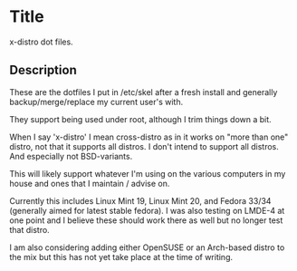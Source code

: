 # Title

x-distro dot files.

## Description

These are the dotfiles I put in /etc/skel after a fresh install and generally backup/merge/replace my current user's with.

They support being used under root, although I trim things down a bit.

When I say 'x-distro' I mean cross-distro as in it works on "more than one" distro, not that it supports all distros. I don't intend to support all distros. And especially not BSD-variants.

This will likely support whatever I'm using on the various computers in my house and ones that I maintain / advise on.

Currently this includes Linux Mint 19, Linux Mint 20, and Fedora 33/34 (generally aimed for latest stable fedora). I was also testing on LMDE-4 at one point and I believe these should work there as well but no longer test that distro.

I am also considering adding either OpenSUSE or an Arch-based distro to the mix but this has not yet take place at the time of writing.


